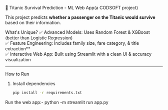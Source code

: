 🚢 Titanic Survival Prediction - ML Web App(a CODSOFT project)

This project predicts **whether a passenger on the Titanic would survive** based on their information.

 What's Unique?
✅ Advanced Models: Uses Random Forest & XGBoost (better than Logistic Regression)  
✅ Feature Engineering: Includes family size, fare category, & title extraction**  
✅ Interactive Web App: Built using Streamlit with a clean UI & accuracy visualization  

---

How to Run
1. Install dependencies  
   ```bash
   pip install -r requirements.txt
Run the web app:-
python -m streamlit run app.py

